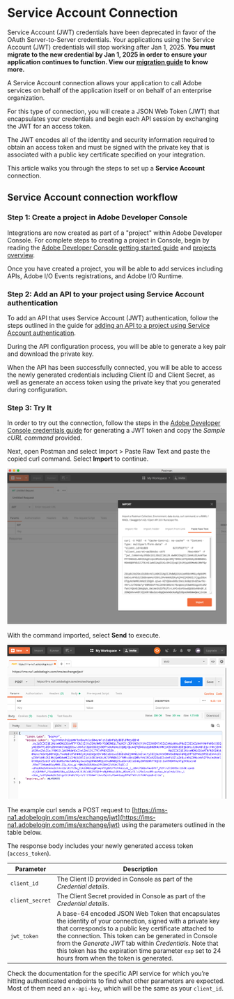 # Service Account Connection


<InlineAlert slots="text"/>

Service Account (JWT) credentials have been deprecated in favor of the OAuth Server-to-Server credentials. Your applications using the Service Account (JWT) credentials will stop working after Jan 1, 2025. **You must migrate to the new credential by Jan 1, 2025 in order to ensure your application continues to function. View our [migration guide](../ServerToServerAuthentication/migration.md) to know more.**

A Service Account connection allows your application to call Adobe services on behalf of the application itself or on behalf of an enterprise organization.

For this type of connection, you will create a JSON Web Token (JWT) that encapsulates your credentials and begin each API session by exchanging the JWT for an access token. 

The JWT encodes all of the identity and security information required to obtain an access token and must be signed with the private key that is associated with a public key certificate specified on your integration.

This article walks you through the steps to set up a **Service Account** connection.

## Service Account connection workflow

### Step 1: Create a project in Adobe Developer Console

Integrations are now created as part of a "project" within Adobe Developer Console. For complete steps to creating a project in Console, begin by reading the [Adobe Developer Console getting started guide](../getting-started.md) and [projects overview](../projects/index.md). 

Once you have created a project, you will be able to add services including APIs, Adobe I/O Events registrations, and Adobe I/O Runtime.

### Step 2: Add an API to your project using Service Account authentication

To add an API that uses Service Account (JWT) authentication, follow the steps outlined in the guide for [adding an API to a project using Service Account authentication](../services/services-add-api-jwt.md).

During the API configuration process, you will be able to generate a key pair and download the private key.

When the API has been successfully connected, you will be able to access the newly generated credentials including Client ID and Client Secret, as well as generate an access token using the private key that you generated during configuration.
    
### Step 3: Try It

In order to try out the connection, follow the steps in the [Adobe Developer Console credentials guide](../credentials.md) for generating a JWT token and copy the *Sample cURL command* provided.

Next, open Postman and select Import &gt; Paste Raw Text and paste the copied curl command. Select **Import** to continue.

![Postman import](./Images/auth_jwtqs_07.png "Postman import")

With the command imported, select **Send** to execute.

![Postman send](./Images/auth_jwtqs_08.png "Postman send")

The example curl sends a POST request to [https://ims-na1.adobelogin.com/ims/exchange/jwt](https://ims-na1.adobelogin.com/ims/exchange/jwt) using the parameters outlined in the table below. 

The response body includes your newly generated access token (`access_token`). 

| Parameter | Description|
|---|---|
| `client_id` | The Client ID provided in Console as part of the *Credential details*. |
| `client_secret` | The Client Secret provided in Console as part of the *Credential details*. |
| `jwt_token` | A base-64 encoded JSON Web Token that encapsulates the identity of your connection, signed with a private key that corresponds to a public key certificate attached to the connection. This token can be generated in Console from the *Generate JWT* tab within *Credentials*. Note that this token has the expiration time parameter `exp` set to 24 hours from when the token is generated. | 

<InlineAlert slots="text"/>

Check the documentation for the specific API service for which you’re hitting authenticated endpoints to find what other parameters are expected. Most of them need an `x-api-key`, which will be the same as your `client_id`.




